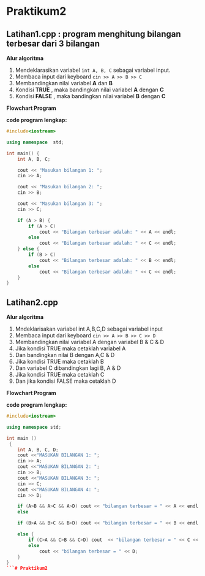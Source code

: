 # Praktikum2

## Latihan1.cpp : program menghitung bilangan terbesar dari 3 bilangan

**Alur algoritma**

1. Mendeklarasikan variabel `int A, B, C` sebagai variabel input.
2. Membaca input dari keyboard `cin >> A >> B >> C`
3. Membandingkan nilai variabel **A** dan **B**
4. Kondisi **TRUE** , maka bandingkan nilai variabel **A** dengan **C**
5. Kondisi **FALSE** , maka bandingkan nilai variabel **B** dengan **C**

**Flowchart Program**

**code program lengkap:**
```c++
#include<iostream>

using namespace  std;

int main() {
    int A, B, C;

    cout << "Masukan bilangan 1: ";
    cin >> A;

    cout << "Masukan bilangan 2: ";
    cin >> B;

    cout << "Masukan bilangan 3: ";
    cin >> C;

    if (A > B) {
        if (A > C)
            cout << "Bilangan terbesar adalah: " << A << endl;
        else
            cout << "Bilangan terbesar adalah: " << C << endl;
    } else {
        if (B > C)
            cout << "Bilangan terbesar adalah: " << B << endl;
        else
            cout << "Bilangan terbesar adalah: " << C << endl;
    }
}
```

## Latihan2.cpp

**Alur algoritma**

1. Mndeklarisakan variabel int A,B,C,D sebagai variabel input
2. Membaca input dari keyboard `cin >> A >> B >> C >> D`
3. Membandingkan nilai variabel A dengan variabel B & C & D
4. Jika kondisi TRUE maka cetaklah variabel A
5. Dan bandingkan nilai B dengan A,C & D
6. Jika kondisi TRUE maka cetaklah B
7. Dan variabel C dibandingkan lagi B, A & D
8. Jika kondisi TRUE maka cetaklah C
9. Dan jika kondisi FALSE maka cetaklah D

**Flowchart Program**

**code program lengkap:**
```c++
#include<iostream>

using namespace std;

int main ()
 {
    int A, B, C, D;
    cout <<"MASUKAN BILANGAN 1: ";
    cin >> A;
    cout <<"MASUKAN BILANGAN 2: ";
    cin >> B;
    cout <<"MASUKAN BILANGAN 3: ";
    cin >> C;
    cout <<"MASUKAN BILANGAN 4: ";
    cin >> D;

    if (A>B && A>C && A>D) cout << "bilangan terbesar = " << A << endl;
    else

    if (B>A && B>C && B>D) cout << "bilangan terbesar = " << B << endl;

    else {
        if (C>A && C>B && C>D) cout  << "bilangan terbesar = " << C << endl;
        else
            cout << "bilangan terbesar = " << D;
    }
}
```# Praktikum2
